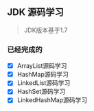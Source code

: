 ## JDK 源码学习

> JDK版本基于1.7

### 已经完成的
- [x] ArrayList源码学习
- [x] HashMap源码学习
- [x] LinkedList源码学习
- [x] HashSet源码学习
- [x] LinkedHashMap源码学习
